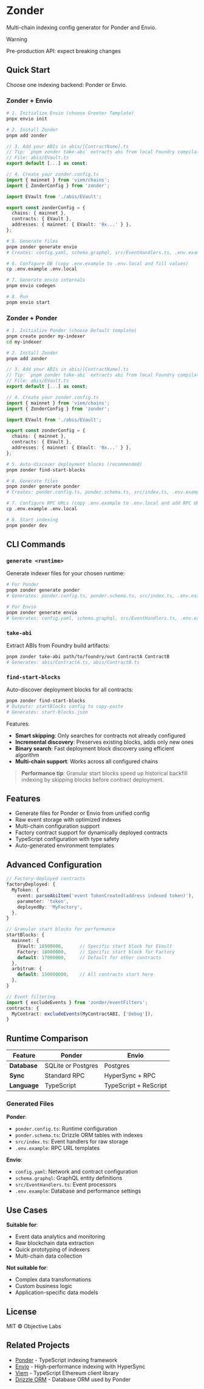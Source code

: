 # Zonder

Multi-chain indexing config generator for Ponder and Envio.

> [!WARNING]
> Pre-production API: expect breaking changes

## Quick Start

Choose one indexing backend: Ponder or Envio.

### Zonder + Envio

```bash
# 1. Initialize Envio (choose Greeter Template)
pnpx envio init

# 2. Install Zonder
pnpm add zonder
```

```typescript
// 3. Add your ABIs in abis/[ContractName].ts
// Tip: `pnpm zonder take-abi` extracts abi from local Foundry compilation artifacts
// File: abis/EVault.ts
export default [...] as const;

// 4. Create your zonder.config.ts
import { mainnet } from 'viem/chains';
import { ZonderConfig } from 'zonder';

import EVault from './abis/EVault';

export const zonderConfig = {
  chains: { mainnet },
  contracts: { EVault },
  addresses: { mainnet: { EVault: '0x...' } },
};
```

```bash
# 5. Generate files
pnpm zonder generate envio
# Creates: config.yaml, schema.graphql, src/EventHandlers.ts, .env.example

# 6. Configure DB (copy .env.example to .env.local and fill values)
cp .env.example .env.local

# 7. Generate envio internals
pnpm envio codegen

# 8. Run
pnpm envio start
```

### Zonder + Ponder

```bash
# 1. Initialize Ponder (choose Default template)
pnpm create ponder my-indexer
cd my-indexer

# 2. Install Zonder
pnpm add zonder
```

```typescript
// 3. Add your ABIs in abis/[ContractName].ts
// Tip: `pnpm zonder take-abi` extracts abi from local Foundry compilation artifacts
// File: abis/EVault.ts
export default [...] as const;

// 4. Create your zonder.config.ts
import { mainnet } from 'viem/chains';
import { ZonderConfig } from 'zonder';

import EVault from './abis/EVault';

export const zonderConfig = {
  chains: { mainnet },
  contracts: { EVault },
  addresses: { mainnet: { EVault: '0x...' } },
};
```

```bash
# 5. Auto-discover deployment blocks (recommended)
pnpm zonder find-start-blocks

# 6. Generate files
pnpm zonder generate ponder
# Creates: ponder.config.ts, ponder.schema.ts, src/index.ts, .env.example

# 7. Configure RPC URLs (copy .env.example to .env.local and add RPC URLs)
cp .env.example .env.local

# 8. Start indexing
pnpm ponder dev
```

## CLI Commands

### `generate <runtime>`

Generate indexer files for your chosen runtime:

```bash
# For Ponder
pnpm zonder generate ponder
# Generates: ponder.config.ts, ponder.schema.ts, src/index.ts, .env.example

# For Envio
pnpm zonder generate envio
# Generates: config.yaml, schema.graphql, src/EventHandlers.ts, .env.example
```

### `take-abi`

Extract ABIs from Foundry build artifacts:

```bash
pnpm zonder take-abi path/to/foundry/out ContractA ContractB
# Generates: abis/ContractA.ts, abis/ContractB.ts
```

### `find-start-blocks`

Auto-discover deployment blocks for all contracts:

```bash
pnpm zonder find-start-blocks
# Outputs: startBlocks config to copy-paste
# Generates: start-blocks.json
```

Features:

- **Smart skipping**: Only searches for contracts not already configured
- **Incremental discovery**: Preserves existing blocks, adds only new ones
- **Binary search**: Fast deployment block discovery using efficient algorithm
- **Multi-chain support**: Works across all configured chains

> **Performance tip**: Granular start blocks speed up historical backfill indexing by skipping blocks before contract deployment.

## Features

- Generate files for Ponder or Envio from unified config
- Raw event storage with optimized indexes
- Multi-chain configuration support
- Factory contract support for dynamically deployed contracts
- TypeScript configuration with type safety
- Auto-generated environment templates

## Advanced Configuration

```typescript
// Factory-deployed contracts
factoryDeployed: {
  MyToken: {
    event: parseAbiItem('event TokenCreated(address indexed token)'),
    parameter: 'token',
    deployedBy: 'MyFactory',
  },
}

// Granular start blocks for performance
startBlocks: {
  mainnet: {
    EVault: 18500000,      // Specific start block for EVault
    Factory: 18000000,     // Specific start block for Factory
    default: 17000000,     // Default for other contracts
  },
  arbitrum: {
    default: 150000000,    // All contracts start here
  },
}

// Event filtering
import { excludeEvents } from 'zonder/eventFilters';
contracts: {
  MyContract: excludeEvents(MyContractABI, ['Debug']),
}
```

## Runtime Comparison

| Feature      | Ponder             | Envio                 |
| ------------ | ------------------ | --------------------- |
| **Database** | SQLite or Postgres | Postgres              |
| **Sync**     | Standard RPC       | HyperSync + RPC       |
| **Language** | TypeScript         | TypeScript + ReScript |

### Generated Files

**Ponder**:

- `ponder.config.ts`: Runtime configuration
- `ponder.schema.ts`: Drizzle ORM tables with indexes
- `src/index.ts`: Event handlers for raw storage
- `.env.example`: RPC URL templates

**Envio**:

- `config.yaml`: Network and contract configuration
- `schema.graphql`: GraphQL entity definitions
- `src/EventHandlers.ts`: Event processors
- `.env.example`: Database and performance settings

## Use Cases

**Suitable for**:

- Event data analytics and monitoring
- Raw blockchain data extraction
- Quick prototyping of indexers
- Multi-chain data collection

**Not suitable for**:

- Complex data transformations
- Custom business logic
- Application-specific data models

## License

MIT © Objective Labs

## Related Projects

- [Ponder](https://ponder.sh) - TypeScript indexing framework
- [Envio](https://envio.dev) - High-performance indexing with HyperSync
- [Viem](https://viem.sh) - TypeScript Ethereum client library
- [Drizzle ORM](https://orm.drizzle.team) - Database ORM used by Ponder

